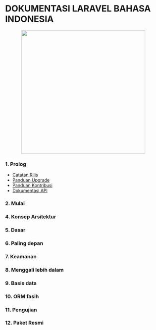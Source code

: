# DOKUMENTASI LARAVEL BAHASA INDONESIA
<p align="center"><img src="https://res.cloudinary.com/dtfbvvkyp/image/upload/v1566331377/laravel-logolockup-cmyk-red.svg" width="400"></p>

### 1. Prolog
- [Catatan Rilis](/Prologue/Release%Notes.md)
- [Panduan Upgrade](/Prologue/Upgrade%Guide.md)
- [Panduan Kontribusi](/Prologue/Contribution%Guide.md)
- [Dokumentasi API](/Prologue/API%Documentation.md)

### 2. Mulai
### 4. Konsep Arsitektur
### 5. Dasar
### 6. Paling depan
### 7. Keamanan
### 8. Menggali lebih dalam
### 9. Basis data
### 10. ORM fasih
### 11. Pengujian
### 12. Paket Resmi
